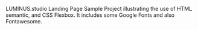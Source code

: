LUMINUS.studio Landing Page
Sample Project illustrating the use of HTML semantic, and CSS Flexbox. It includes some Google Fonts and also Fontawesome. 